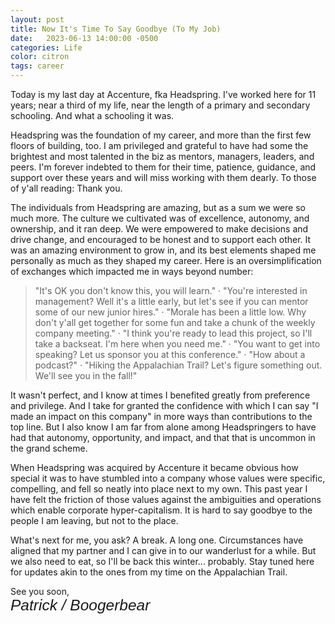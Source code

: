 ```yaml
---
layout: post
title: Now It's Time To Say Goodbye (To My Job)
date:   2023-06-13 14:00:00 -0500
categories: Life
color: citron
tags: career
---
```


Today is my last day at Accenture, fka Headspring. I've worked here for 11 years; near a third of my life, near the length of a primary and secondary schooling. And what a schooling it was.

<!--more-->

Headspring was the foundation of my career, and more than the first few floors of building, too. I am privileged and grateful to have had some the brightest and most talented in the biz as mentors, managers, leaders, and peers. I'm forever indebted to them for their time, patience, guidance, and support over these years and will miss working with them dearly. To those of y'all reading: Thank you.

The individuals from Headspring are amazing, but as a sum we were so much more. The culture we cultivated was of excellence, autonomy, and ownership, and it ran deep. We were empowered to make decisions and drive change, and encouraged to be honest and to support each other. It was an amazing environment to grow in, and its best elements shaped me personally as much as they shaped my career. Here is an oversimplification of exchanges which impacted me in ways beyond number:

> "It's OK you don't know this, you will learn." · "You're interested in management? Well it's a little early, but let's see if you can mentor some of our new junior hires." · "Morale has been a little low. Why don't y'all get together for some fun and take a chunk of the weekly company meeting." · "I think you're ready to lead this project, so I'll take a backseat. I'm here when you need me." · "You want to get into speaking? Let us sponsor you at this conference." · "How about a podcast?" · "Hiking the Appalachian Trail? Let's figure something out. We'll see you in the fall!"

It wasn't perfect, and I know at times I benefited greatly from preference and privilege. And I take for granted the confidence with which I can say "I made an impact on this company" in more ways than contributions to the top line. But I also know I am far from alone among Headspringers to have had that autonomy, opportunity, and impact, and that that is uncommon in the grand scheme.

When Headspring was acquired by Accenture it became obvious how special it was to have stumbled into a company whose values were specific, compelling, and fell so neatly into place next to my own. This past year I have felt the friction of those values against the ambiguities and operations which enable corporate hyper-capitalism. It is hard to say goodbye to the people I am leaving, but not to the place.

What's next for me, you ask? A break. A long one. Circumstances have aligned that my partner and I can give in to our wanderlust for a while. But we also need to eat, so I'll be back this winter... probably. Stay tuned here for updates akin to the ones from my time on the Appalachian Trail.

See you soon,
<br />
<span style="font: oblique 1.75em 'Vibur', sans-serif">Patrick / Boogerbear</span>
